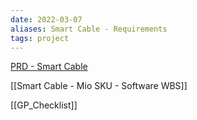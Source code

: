 ```yaml
---
date: 2022-03-07
aliases: Smart Cable - Requirements
tags: project
---
```


[PRD - Smart Cable](https://docs.google.com/document/d/1-HkLUrz5Pl-J1PY_u0p2OBK40kwPB6NK/edit?usp=sharing&ouid=112782493369308983971&rtpof=true&sd=true)

[[Smart Cable - Mio SKU - Software WBS]]

[[GP_Checklist]]